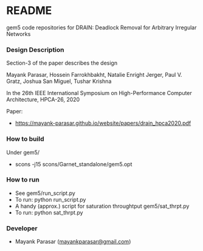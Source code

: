 # README #

gem5 code repositories for DRAIN: Deadlock Removal for Arbitrary Irregular Networks

### Design Description ###
Section-3 of the paper describes the design

Mayank Parasar, ‪Hossein Farrokhbakht‬, Natalie Enright Jerger, Paul V. Gratz, Joshua San Miguel, Tushar Krishna

 In the 26th IEEE International Symposium on High-Performance Computer Architecture, HPCA-26, 2020

Paper:
   * https://mayank-parasar.github.io/website/papers/drain_hpca2020.pdf

### How to build ###
Under gem5/
* scons -j15 scons/Garnet_standalone/gem5.opt

### How to run ###

* See gem5/run_script.py
* To run: python run_script.py
* A handy (approx.) script for saturation throughtput gem5/sat_thrpt.py
* To run: python sat_thrpt.py

### Developer ###

* Mayank Parasar (mayankparasar@gmail.com)
